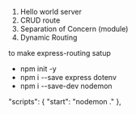 1. Hello world server
2. CRUD route
3. Separation of Concern (module)
4. Dynamic Routing

to make express-routing satup

- npm init -y
- npm i --save express dotenv
- npm i --save-dev nodemon

"scripts": {
"start": "nodemon ."
},
